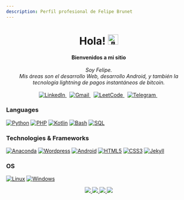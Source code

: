 ```yaml
---
description: Perfil profesional de Felipe Brunet
---
```



<h1 align="center">Hola! <img src="https://github.com/wervlad/wervlad/assets/24524555/766d336d-b87d-44ba-807c-c51de2bc6b4d" width="28px" alt="👋"></h1>

<p align="center">
    <b>Bienvenidos a mi sitio</b><br><br>
    <i>
        Soy Felipe.<br>
        Mis áreas son el desarrollo Web, desarrollo Android, y también la tecnología lightning de pagos instantáneos de bitcoin.<br>
    </i><br>
    <a href="https://www.linkedin.com/in/felipebrunet/">
        <img src="https://img.shields.io/badge/LinkedIn-blue?style=for-the-badge&logo=linkedin" alt="LinkedIn">
    </a>&nbsp;
    <a href="mailto:felipe.brunet@gmail.com">
        <img src="https://img.shields.io/badge/Gmail-D14836?style=for-the-badge&logo=gmail&logoColor=white" alt="Gmail">
    </a>&nbsp;
    <a href="https://wa.me/56975716284">
        <img src="https://img.shields.io/badge/whatsapp-darkblue?style=for-the-badge&logo=whatsapp" alt="LeetCode">
    </a>&nbsp;
    <a href="https://t.me/sandbeach123">
        <img src="https://img.shields.io/badge/telegram-blue?style=for-the-badge&logo=telegram" alt="Telegram">
    </a>&nbsp;
</p>

### Languages
[![Python](https://img.shields.io/badge/python-black?style=for-the-badge&logo=python)](https://github.com/felipebrunet)
[![PHP](https://img.shields.io/badge/PHP-777BB4?style=for-the-badge&logo=php&logoColor=white)](https://github.com/felipebrunet)
[![Kotlin](https://img.shields.io/badge/Kotlin-black?style=for-the-badge&logo=Kotlin)](https://github.com/felipebrunet)
[![Bash](https://img.shields.io/badge/bash-black?style=for-the-badge&logo=gnu-bash&logoColor=white)](https://github.com/felipebrunet)
[![SQL](https://img.shields.io/badge/sql-black?style=for-the-badge&logo=mysql)](https://github.com/felipebrunet)

### Technologies & Frameworks
[![Anaconda](https://img.shields.io/badge/anaconda-black?style=for-the-badge&logo=anaconda)](https://hub.docker.com/u/felipebrunet)
[![Wordpress](https://img.shields.io/badge/wordpress-black?style=for-the-badge&logo=wordpress)](https://github.com/felipebrunet)
[![Android](https://img.shields.io/badge/android-black?style=for-the-badge&logo=android)](https://github.com/felipebrunet)
[![HTML5](https://img.shields.io/badge/html5-black?style=for-the-badge&logo=html5)](https://hub.docker.com/u/felipebrunet)
[![CSS3](https://img.shields.io/badge/css3-black?style=for-the-badge&logo=css3)](https://hub.docker.com/u/felipebrunet)
[![Jekyll](https://img.shields.io/badge/jekyll-black?style=for-the-badge&logo=jekyll)](https://hub.docker.com/u/felipebrunet)

### OS
[![Linux](https://img.shields.io/badge/linux-black?style=for-the-badge&logo=Linux)](https://github.com/felipebrunet)
[![Windows](https://img.shields.io/badge/Windows-black?style=for-the-badge&logo=Windows)](https://github.com/felipebrunet)

<!-- <details> -->
<p align="center">
  <a href="https://github.com/felipebrunet">
    <img src="http://github-profile-summary-cards.vercel.app/api/cards/profile-details?username=felipebrunet&theme=transparent" />
  </a>
  <a href="https://github.com/felipebrunet">
    <img src="https://github-readme-streak-stats.herokuapp.com/?user=felipebrunet&hide_border=true&card_width=338&theme=transparent" />
  </a>
  <a href="https://github.com/felipebrunet">
    <img src="http://github-profile-summary-cards.vercel.app/api/cards/stats?username=felipebrunet&theme=transparent" />
  </a>
  <a href="https://github.com/felipebrunet">
    <img src="https://github-readme-stats.vercel.app/api/top-langs/?username=felipebrunet&langs_count=10&exclude_repo=&hide=jupyter%20notebook,vim%20script,cmake,makefile,batchfile,emacs%20lisp,css,html&layout=default&card_width=699&hide_border=true&theme=transparent" />
  </a>
</p>
<!-- </details> -->

<!--

- 🔭 I’m currently working on ...
- 🌱 I’m currently learning ...
- 👯 I’m looking to collaborate on ...
- 🤔 I’m looking for help with ...
- 💬 Ask me about ...
- 📫 How to reach me: ...
- 😄 Pronouns: ...
- ⚡ Fun fact: ...
-->

